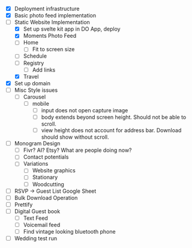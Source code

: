 - [x] Deployment infrastructure
- [x] Basic photo feed implementation
- [ ] Static Website Implementation
  - [x] Set up svelte kit app in DO App, deploy
  - [x] Moments Photo Feed
  - [ ] Home
    - [ ] Fit to screen size
  - [ ] Schedule
  - [ ] Registry
    - [ ] Add links
  - [x] Travel
- [x] Set up domain
- [ ] Misc Style issues
  - [ ] Carousel
    - [ ] mobile
      - [ ] input does not open capture image
      - [ ] body extends beyond screen height. Should not be able to scroll.
      - [ ] view height does not account for address bar. Download should show without scroll.
- [ ] Monogram Design
  - [ ] Fivr? AI? Etsy? What are people doing now?
  - [ ] Contact potentials
  - [ ] Variations
    - [ ] Website graphics
    - [ ] Stationary
    - [ ] Woodcutting
- [ ] RSVP -> Guest List Google Sheet
- [ ] Bulk Download Operation
- [ ] Prettify
- [ ] Digital Guest book
  - [ ] Text Feed
  - [ ] Voicemail feed
  - [ ] Find vintage looking bluetooth phone
- [ ] Wedding test run

